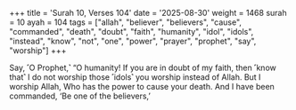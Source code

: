 +++
title = 'Surah 10, Verses 104'
date = '2025-08-30'
weight = 1468
surah = 10
ayah = 104
tags = ["allah", "believer", "believers", "cause", "commanded", "death", "doubt", "faith", "humanity", "idol", "idols", "instead", "know", "not", "one", "power", "prayer", "prophet", "say", "worship"]
+++

Say, ˹O Prophet,˺ “O humanity! If you are in doubt of my faith, then ˹know that˺ I do not worship those ˹idols˺ you worship instead of Allah. But I worship Allah, Who has the power to cause your death. And I have been commanded, ‘Be one of the believers,’
